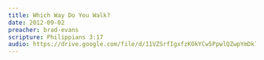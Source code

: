 ```yaml
---
title: Which Way Do You Walk?
date: 2012-09-02
preacher: brad-evans
scripture: Philippians 3:17
audio: https://drive.google.com/file/d/11VZSrfIgxfzKOkYCw5PpwlQZwpYmDk7C/view
---
```

